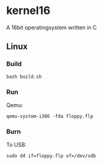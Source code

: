 # kernel16
A 16bit operatingsystem written in C

## Linux 
### Build
```
bash build.sh
```

### Run
Qemu:
```
qemu-system-i386 -fda floppy.flp
```

### Burn
To USB:
```
sudo dd if=floppy.flp of=/dev/sdb
```
